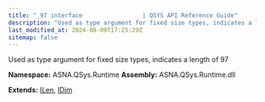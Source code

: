 ```yaml
---
title: "_97 interface                 | QSYS API Reference Guide"
description: "Used as type argument for fixed size types, indicates a length of 97  "
last_modified_at: 2024-08-09T17:25:29Z
sitemap: false
---
```


Used as type argument for fixed size types, indicates a length of 97 

**Namespace:** ASNA.QSys.Runtime
**Assembly:** ASNA.QSys.Runtime.dll

**Extends:** [ILen](/reference/runtime/qsys-runtime/i-len.html), [IDim](/reference/runtime/qsys-runtime/i-dim.html)
<br>
<br>
